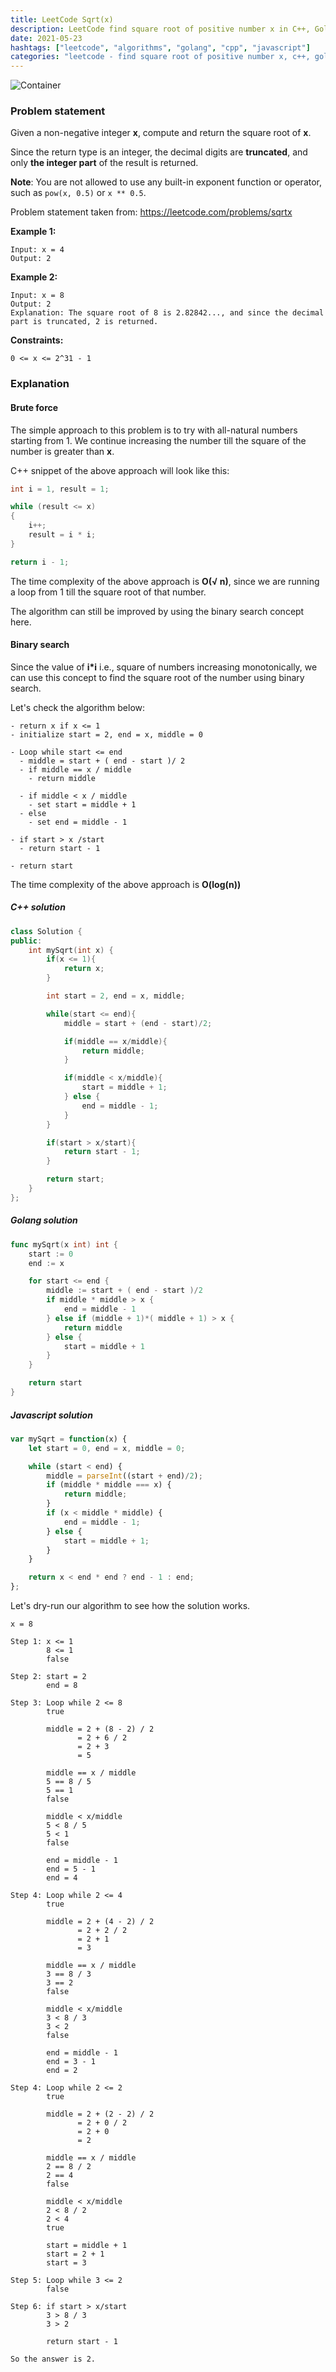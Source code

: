 ```yaml
---
title: LeetCode Sqrt(x)
description: LeetCode find square root of positive number x in C++, Golang and Javascript
date: 2021-05-23
hashtags: ["leetcode", "algorithms", "golang", "cpp", "javascript"]
categories: "leetcode - find square root of positive number x, c++, golang, javascript"
---
```


![Container](./../square-root.png)

### Problem statement

Given a non-negative integer **x**, compute and return the square root of **x**.

Since the return type is an integer, the decimal digits are **truncated**,
and only **the integer part** of the result is returned.

**Note**: You are not allowed to use any built-in exponent function or operator, such as
`pow(x, 0.5)` or `x ** 0.5`.

Problem statement taken from: <a href="https://leetcode.com/problems/sqrtx" target="_blank">https://leetcode.com/problems/sqrtx</a>

**Example 1:**

```
Input: x = 4
Output: 2
```

**Example 2:**

```
Input: x = 8
Output: 2
Explanation: The square root of 8 is 2.82842..., and since the decimal part is truncated, 2 is returned.
```

**Constraints:**

```
0 <= x <= 2^31 - 1
```

### Explanation

#### Brute force

The simple approach to this problem is to try with all-natural numbers starting from 1.
We continue increasing the number till the square of the number is greater than **x**.

C++ snippet of the above approach will look like this:

```cpp
int i = 1, result = 1;

while (result <= x)
{
    i++;
    result = i * i;
}

return i - 1;
```

The time complexity of the above approach is **O(√ n)**, since we are running
a loop from 1 till the square root of that number.

The algorithm can still be improved by using the binary search concept here.

#### Binary search

Since the value of **i*i** i.e., square of numbers increasing monotonically,
we can use this concept to find the square root of the number using
binary search.

Let's check the algorithm below:

```
- return x if x <= 1
- initialize start = 2, end = x, middle = 0

- Loop while start <= end
  - middle = start + ( end - start )/ 2
  - if middle == x / middle
    - return middle

  - if middle < x / middle
    - set start = middle + 1
  - else
    - set end = middle - 1

- if start > x /start
  - return start - 1

- return start
```

The time complexity of the above approach is **O(log(n))**

##### C++ solution

```cpp
class Solution {
public:
    int mySqrt(int x) {
        if(x <= 1){
            return x;
        }

        int start = 2, end = x, middle;

        while(start <= end){
            middle = start + (end - start)/2;

            if(middle == x/middle){
                return middle;
            }

            if(middle < x/middle){
                start = middle + 1;
            } else {
                end = middle - 1;
            }
        }

        if(start > x/start){
            return start - 1;
        }

        return start;
    }
};
```

##### Golang solution

```go
func mySqrt(x int) int {
    start := 0
    end := x

    for start <= end {
		middle := start + ( end - start )/2
		if middle * middle > x {
			end = middle - 1
		} else if (middle + 1)*( middle + 1) > x {
			return middle
		} else {
			start = middle + 1
		}
	}

    return start
}
```

##### Javascript solution

```javascript
var mySqrt = function(x) {
    let start = 0, end = x, middle = 0;

    while (start < end) {
        middle = parseInt((start + end)/2);
        if (middle * middle === x) {
            return middle;
        }
        if (x < middle * middle) {
            end = middle - 1;
        } else {
            start = middle + 1;
        }
    }

    return x < end * end ? end - 1 : end;
};
```

Let's dry-run our algorithm to see how the solution works.

```
x = 8

Step 1: x <= 1
        8 <= 1
        false

Step 2: start = 2
        end = 8

Step 3: Loop while 2 <= 8
        true

        middle = 2 + (8 - 2) / 2
               = 2 + 6 / 2
               = 2 + 3
               = 5

        middle == x / middle
        5 == 8 / 5
        5 == 1
        false

        middle < x/middle
        5 < 8 / 5
        5 < 1
        false

        end = middle - 1
        end = 5 - 1
        end = 4

Step 4: Loop while 2 <= 4
        true

        middle = 2 + (4 - 2) / 2
               = 2 + 2 / 2
               = 2 + 1
               = 3

        middle == x / middle
        3 == 8 / 3
        3 == 2
        false

        middle < x/middle
        3 < 8 / 3
        3 < 2
        false

        end = middle - 1
        end = 3 - 1
        end = 2

Step 4: Loop while 2 <= 2
        true

        middle = 2 + (2 - 2) / 2
               = 2 + 0 / 2
               = 2 + 0
               = 2

        middle == x / middle
        2 == 8 / 2
        2 == 4
        false

        middle < x/middle
        2 < 8 / 2
        2 < 4
        true

        start = middle + 1
        start = 2 + 1
        start = 3

Step 5: Loop while 3 <= 2
        false

Step 6: if start > x/start
        3 > 8 / 3
        3 > 2

        return start - 1

So the answer is 2.
```

